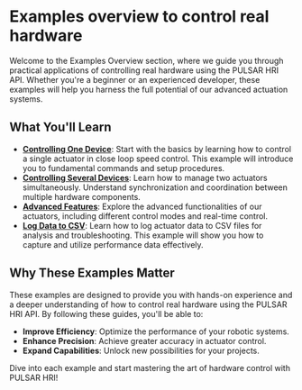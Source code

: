 # Examples overview to control real hardware

Welcome to the Examples Overview section, where we guide you through practical applications of controlling real hardware using the PULSAR HRI API. Whether you're a beginner or an experienced developer, these examples will help you harness the full potential of our advanced actuation systems.

## What You'll Learn
* [**Controlling One Device**](01-R-single-actuator.md): Start with the basics by learning how to control a single actuator in close loop speed control. This example will introduce you to fundamental commands and setup procedures.
* [**Controlling Several Devices**](02-R-several-actuators.md): Learn how to manage two actuators simultaneously. Understand synchronization and coordination between multiple hardware components.
* [**Advanced Features**](03-R-changing-parameters.md): Explore the advanced functionalities of our actuators, including different control modes and real-time control.
* [**Log Data to CSV**](04-R-log-to-csv.md): Learn how to log actuator data to CSV files for analysis and troubleshooting. This example will show you how to capture and utilize performance data effectively.

## Why These Examples Matter
These examples are designed to provide you with hands-on experience and a deeper understanding of how to control real hardware using the PULSAR HRI API. By following these guides, you'll be able to:

* **Improve Efficiency**: Optimize the performance of your robotic systems.
* **Enhance Precision**: Achieve greater accuracy in actuator control.
* **Expand Capabilities**: Unlock new possibilities for your projects.

Dive into each example and start mastering the art of hardware control with PULSAR HRI!